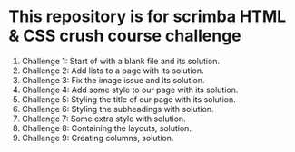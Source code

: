 # This repository is for scrimba HTML & CSS crush course challenge

1. Challenge 1: Start of with a blank file and its solution.
2. Challenge 2: Add lists to a page with its solution.
3. Challenge 3: Fix the image issue and its solution.
4. Challenge 4: Add some style to our page with its solution.
5. Challenge 5: Styling the title of our page with its solution.
6. Challenge 6: Styling the subheadings with solution.
7. Challenge 7: Some extra style with solution.
8. Challenge 8: Containing the layouts, solution.
9. Challenge 9: Creating columns, solution.
